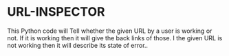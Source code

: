 # URL-INSPECTOR
This Python code will  Tell whether the given URL by a user is working or not. If it is working then it will give the back links of those.
I the given URL is not working then it will describe its state of error..
